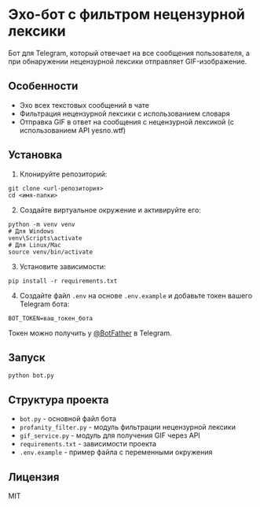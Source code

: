 # Эхо-бот с фильтром нецензурной лексики

Бот для Telegram, который отвечает на все сообщения пользователя, а при обнаружении нецензурной лексики отправляет GIF-изображение.

## Особенности

- Эхо всех текстовых сообщений в чате
- Фильтрация нецензурной лексики с использованием словаря
- Отправка GIF в ответ на сообщения с нецензурной лексикой (с использованием API yesno.wtf)

## Установка

1. Клонируйте репозиторий:
```
git clone <url-репозитория>
cd <имя-папки>
```

2. Создайте виртуальное окружение и активируйте его:
```
python -m venv venv
# Для Windows
venv\Scripts\activate
# Для Linux/Mac
source venv/bin/activate
```

3. Установите зависимости:
```
pip install -r requirements.txt
```

4. Создайте файл `.env` на основе `.env.example` и добавьте токен вашего Telegram бота:
```
BOT_TOKEN=ваш_токен_бота
```

Токен можно получить у [@BotFather](https://t.me/BotFather) в Telegram.

## Запуск

```
python bot.py
```

## Структура проекта

- `bot.py` - основной файл бота
- `profanity_filter.py` - модуль фильтрации нецензурной лексики
- `gif_service.py` - модуль для получения GIF через API
- `requirements.txt` - зависимости проекта
- `.env.example` - пример файла с переменными окружения

## Лицензия

MIT